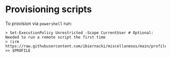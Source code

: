 # Provisioning scripts
To provision via `powershell` run:
``` 
> Set-ExecutionPolicy Unrestricted -Scope CurrentUser # Optional: Needed to run a remote script the first time
> (irm https://raw.githubusercontent.com/ibiernacki/miscellaneous/main/profile/pwsh/provision.ps1) >> $PROFILE
```
